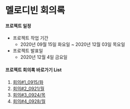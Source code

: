 # 멜로디빈 회의록



#### 프로젝트 일정

* 프로젝트 작업 기간
  * 2020년 09월 15일 화요일 ~ 2020년 12월 03일 목요일
* 프로젝트 발표일
  * 2020년 12월 4일 금요일 



#### 프로젝트 회의록 바로가기 List

1. [회의#1_0915/화]()
2. [회의#2_0921/월]()
3. [회의#3_0924/목]()
4. [회의#4_0928/월]()

